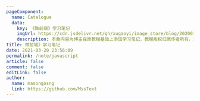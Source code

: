```yaml
---
pageComponent: 
  name: Catalogue
  data: 
    key: 《微前端》学习笔记
    imgUrl: https://cdn.jsdelivr.net/gh/xugaoyi/image_store/blog/20200112120340.png
    description: 本章内容为博主在原教程基础上添加学习笔记，教程版权归原作者所有。来源：<a href='https://wangdoc.com/javascript/' target='_blank'>JavaScript教程</a>
title: 微前端》学习笔记
date: 2021-03-20 23:56:09
permalink: /note/javascript
article: false
comment: false
editLink: false
author: 
  name: masongosng
  link: https://github.com/MssText
---
```

